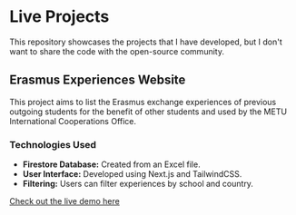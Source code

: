# Live Projects

This repository showcases the projects that I have developed, but I don't want to share the code with the open-source community.

## Erasmus Experiences Website

This project aims to list the Erasmus exchange experiences of previous outgoing students for the benefit of other students and used by the METU International Cooperations Office.

### Technologies Used

- **Firestore Database:** Created from an Excel file.
- **User Interface:** Developed using Next.js and TailwindCSS.
- **Filtering:** Users can filter experiences by school and country.

[Check out the live demo here](https://student-experiences.vercel.app/)
